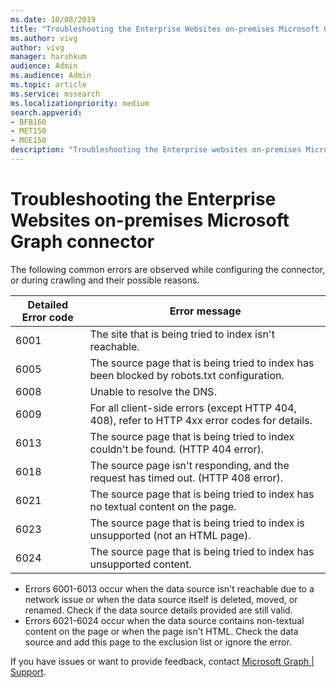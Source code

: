```yaml
---
ms.date: 10/08/2019
title: "Troubleshooting the Enterprise Websites on-premises Microsoft Graph connector"
ms.author: vivg
author: vivg
manager: harshkum
audience: Admin
ms.audience: Admin
ms.topic: article
ms.service: mssearch
ms.localizationpriority: medium
search.appverid:
- BFB160
- MET150
- MOE150
description: "Troubleshooting the Enterprise websites on-premises Microsoft Graph connector for Microsoft Search and Microsoft 365 Copilot"
---
```


# Troubleshooting the Enterprise Websites on-premises Microsoft Graph connector

The following common errors are observed while configuring the connector, or during crawling and their possible reasons.

Detailed Error code | Error message
| --- | --- |
|6001 | The site that is being tried to index isn't reachable.|
|6005 | The source page that is being tried to index has been blocked by robots.txt configuration.|
|6008 | Unable to resolve the DNS.|
|6009 | For all client-side errors (except HTTP 404, 408), refer to HTTP 4xx error codes for details.|
|6013 | The source page that is being tried to index couldn't be found. (HTTP 404 error).|
|6018 | The source page isn't responding, and the request has timed out. (HTTP 408 error).|
|6021 | The source page that is being tried to index has no textual content on the page.|
|6023 | The source page that is being tried to index is unsupported (not an HTML page).|
|6024 | The source page that is being tried to index has unsupported content.|

* Errors 6001-6013 occur when the data source isn't reachable due to a network issue or when the data source itself is deleted, moved, or renamed. Check if the data source details provided are still valid.
* Errors 6021-6024 occur when the data source contains non-textual content on the page or when the page isn't HTML. Check the data source and add this page to the exclusion list or ignore the error.

If you have issues or want to provide feedback, contact [Microsoft Graph | Support](https://developer.microsoft.com/en-us/graph/support).